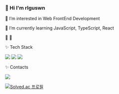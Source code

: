### 👋 Hi I'm rlguswn


🍉 I’m interested in Web FrontEnd Development

🍉 I’m currently learning JavaScript, TypeScript, React

🌱 
🌱 

✨ Tech Stack

<img src="https://img.shields.io/badge/Python-3776AB?style=flat-square&logo=Python&logoColor=white"/> <img src="https://img.shields.io/badge/Django-092E20?style=flat-square&logo=Django&logoColor=white"/> <img src="https://img.shields.io/badge/MySQL-4479A1?style=flat-square&logo=MySQL&logoColor=white"/>
   
✨ Contacts

<img src="https://img.shields.io/badge/0318joo@naver.com-03C75A?style=flat-square&logo=Naver&logoColor=white"/>

[![Solved.ac
프로필](http://mazassumnida.wtf/api/v2/generate_badge?boj=rlguswn)](https://solved.ac/rlguswn)
